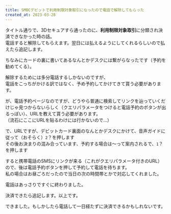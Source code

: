```yaml
---
title: SMBCデビットで利用制限対象取引になったので電話で解除してもらった
created_at: 2023-03-28
---
```


タイトル通りで、3Dセキュアすら通ったのに、**利用制限対象取引**に分類され決済できなかった時の話。  
電話すると解除してもらえます。翌日には払えるようにしてくれるらしいので払えたら追記します。  

ちなみにカードの裏に書いてあるなんとかデスクには繋がらなったです（予約を勧めてくる）。

解除するためには多分電話するしかないのですが、  
電話をこっちがかける訳ではなく、予め予約してかけてきて貰う必要があります。

が、電話予約ページなのですが、どうやら普通に検索してリンクを辿っていくだけじゃ見つからないらしく（クエリパラメータをつけると電話予約のボタンが出るっぽい）、URLを教えて貰う必要があります。  
（流石にここにURLを貼るわけには行かないので...）

で、URLですが、デビットカード裏面のなんとかデスクにかけて、音声ガイドに従って（おそらく）`2`？を押します  
その後お決まりの混み合っています、予約する場合は～って案内されるで、`1`？を押します  

すると携帯電話のSMSにリンクが来る（これがクエリパラメータ付きのURL）ので、後は電話予約ボタンを押して予約して電話を待ちます。  
私の場合はお昼ごろだったので当日の次の時間帯とかで対応してくれました。

電話はあっさりですぐに終わりました。

決済できたら追記します。以上です。

できました。もしかしたら電話して一日経たずに決済できるかもしれないです。